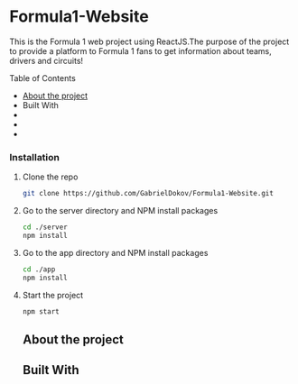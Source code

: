 # Formula1-Website

This is the Formula 1 web project using ReactJS.The purpose of the project to provide a platform to Formula 1 fans to get information about teams, drivers and circuits!



<!-- <details type='disc'>
  <summary>Table of Contents</summary>
  <ol>
    <li>
      <a href="#about-the-project">About The Project</a>
      <ul>
        <li><a href="#built-with">Built With</a></li>
      </ul>
    </li>
    <li>
      <a href="#getting-started">Getting Started</a>
      <ul>
        <li><a href="#installation">Installation</a></li>
      </ul>
    </li>
    <li><a href="#usage">Usage</a></li>
    <li><a href="#contact">Contact</a></li>
  </ol>
</details> -->
 <summary>Table of Contents</summary>
<ul>
<li><a href="#about-the-project">About the project</a></li>
<li><a href="#built-with"></a>Built With</li>
<li><a></a></li>
<li><a></a></li>
<li><a></a></li>

</ul>


### Installation

1. Clone the repo
   ```sh
   git clone https://github.com/GabrielDokov/Formula1-Website.git
   ```
2. Go to the server directory and NPM install packages
   ```sh
   cd ./server
   npm install
   ```
3. Go to the app directory and NPM install packages
   ```sh
   cd ./app
   npm install
   ```
3. Start the project
   ```sh
   npm start
   ```

   ## About the project


   ## Built With


